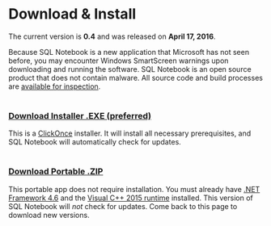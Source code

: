 # Download & Install

The current version is **0.4** and was released on **April 17, 2016**.

Because SQL Notebook is a new application that Microsoft has not seen before, you may encounter Windows SmartScreen warnings upon downloading and running the software.  SQL Notebook is an open source product that does not contain malware.  All source code and build processes are [available for inspection](https://github.com/electroly/sqlnotebook).
<br><br>

### [Download Installer .EXE (preferred)](https://sqlnotebook.com/install/setup.exe)

This is a [ClickOnce](https://en.wikipedia.org/wiki/ClickOnce) installer.  It will install all necessary prerequisites, and SQL Notebook will automatically check for updates.
<br><br>

### [Download Portable .ZIP](https://sqlnotebook.com/install/SqlNotebook_0_4_0_0.zip)

This portable app does not require installation.  You must already have [.NET Framework 4.6](https://www.microsoft.com/en-us/download/details.aspx?id=49981) and the [Visual C++ 2015 runtime](https://www.microsoft.com/en-us/download/details.aspx?id=48145) installed.  This version of SQL Notebook will *not* check for updates.  Come back to this page to download new versions.
